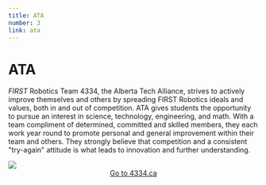 ```yaml
---
title: ATA
number: 3
link: ata
---
```

<div class="containter">
<div class="row align-items-center">
<div class="col-8">
    <h1>ATA</h1>
	<p><i>FIRST</i> Robotics Team 4334, the Alberta Tech Alliance, strives to actively improve themselves and others by spreading FIRST Robotics ideals and values, both in and out of competition. ATA gives students the opportunity to pursue an interest in science, technology, engineering, and math. With a team compliment of determined, committed and skilled members, they each work year round to promote personal and general improvement within their team and others. They strongly believe that competition and a consistent "try-again" attitude is what leads to innovation and further understanding.</p>
</div>
<div class="col-4 align-items-center">
    <img class="img-fluid" src="/resources/img/ata.png" />
</div>
<div style="text-align: center" class="col-12">
    <a class="ataButton" href="http://4334.ca">Go to 4334.ca</a>
</div>
</div>
</div>
